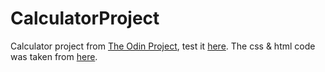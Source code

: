 # CalculatorProject

Calculator project from [The Odin Project](https://www.theodinproject.com/), test it [here](). The css & html code was taken from [here](https://github.com/Captain-Usopp/Calculator).
